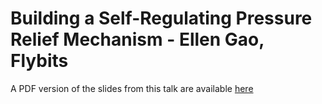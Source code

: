 # Building a Self-Regulating Pressure Relief Mechanism - Ellen Gao, Flybits

A PDF version of the slides from this talk are available [here]()

